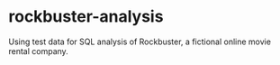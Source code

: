 # rockbuster-analysis
Using test data for SQL analysis of Rockbuster, a fictional online movie rental company.
